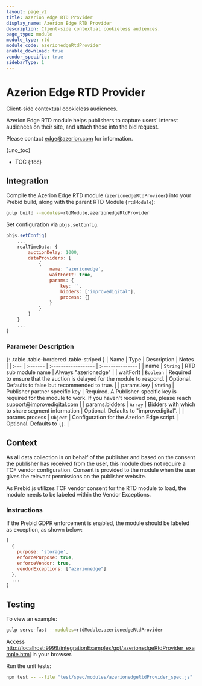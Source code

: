 ```yaml
---
layout: page_v2
title: azerion edge RTD Provider
display_name: Azerion Edge RTD Provider
description: Client-side contextual cookieless audiences.
page_type: module
module_type: rtd
module_code: azerionedgeRtdProvider
enable_download: true
vendor_specific: true
sidebarType: 1
---
```


# Azerion Edge RTD Provider

Client-side contextual cookieless audiences.

Azerion Edge RTD module helps publishers to capture users' interest
audiences on their site, and attach these into the bid request.

Please contact edge@azerion.com for information.

{:.no_toc}

- TOC
  {:toc}

## Integration

Compile the Azerion Edge RTD module (`azerionedgeRtdProvider`) into your Prebid build,
along with the parent RTD Module (`rtdModule`):

```bash
gulp build --modules=rtdModule,azerionedgeRtdProvider
```

Set configuration via `pbjs.setConfig`.

```js
pbjs.setConfig(
    ...
    realTimeData: {
        auctionDelay: 1000,
        dataProviders: [
            {
                name: 'azerionedge',
                waitForIt: true,
                params: {
                    key: '',
                    bidders: ['improvedigital'],
                    process: {}
                }
            }
        ]
    }
    ...
}
```

### Parameter Description

{: .table .table-bordered .table-striped }
| Name | Type | Description | Notes |
| :--- | :------- | :------------------ | :--------------- |
| name | `String` | RTD sub module name | Always "azerionedge" |
| waitForIt | `Boolean` | Required to ensure that the auction is delayed for the module to respond. | Optional. Defaults to false but recommended to true. |
| params.key | `String` | Publisher partner specific key | Required. A Publisher-specific key is required for the module to work. If you haven't received one, please reach support@improvedigital.com |
| params.bidders | `Array` | Bidders with which to share segment information | Optional. Defaults to "improvedigital". |
| params.process | `Object` | Configuration for the Azerion Edge script. | Optional. Defaults to `{}`. |

## Context

As all data collection is on behalf of the publisher and based on the consent the publisher has
received from the user, this module does not require a TCF vendor configuration. Consent is
provided to the module when the user gives the relevant permissions on the publisher website.

As Prebid.js utilizes TCF vendor consent for the RTD module to load, the module needs to be labeled
within the Vendor Exceptions.

### Instructions

If the Prebid GDPR enforcement is enabled, the module should be labeled
as exception, as shown below:

```js
[
  {
    purpose: 'storage',
    enforcePurpose: true,
    enforceVendor: true,
    vendorExceptions: ["azerionedge"]
  },
  ...
]
```

## Testing

To view an example:

```bash
gulp serve-fast --modules=rtdModule,azerionedgeRtdProvider
```

Access [http://localhost:9999/integrationExamples/gpt/azerionedgeRtdProvider_example.html](http://localhost:9999/integrationExamples/gpt/azerionedgeRtdProvider_example.html)
in your browser.

Run the unit tests:

```bash
npm test -- --file "test/spec/modules/azerionedgeRtdProvider_spec.js"
```

